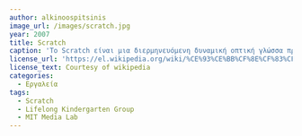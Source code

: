 ```yaml
---
author: alkinoospitsinis
image_url: /images/scratch.jpg
year: 2007
title: Scratch
caption: 'Το Scratch είναι μια διερμηνευόμενη δυναμική οπτική γλώσσα προγραμματισμού βασισμένη και υλοποιημένη σε Squeak.Το Scratch χρησιμοποιείται παγκοσμίως σε διάφορα σχολεία και εκπαιδευτικούς οργανισμούς. Ο δικτυακός τόπος του Scratch έχει αναπτύξει μια κοινότητα από αρχόμενους προγραμματιστές, μαθητές, δασκάλους και ερασιτέχνες, που αλληλοπαρακινούνται να αναπτύξουν την δημιουργικότητα τους και τις προγραμματιστικές δεξιότητες τους.'
license_url: 'https://el.wikipedia.org/wiki/%CE%93%CE%BB%CF%8E%CF%83%CF%83%CE%B1_%CF%80%CF%81%CE%BF%CE%B3%CF%81%CE%B1%CE%BC%CE%BC%CE%B1%CF%84%CE%B9%CF%83%CE%BC%CE%BF%CF%8D_Scratch'
license_text: Courtesy of wikipedia
categories:
  - Εργαλεία
tags:
  - Scratch
  - Lifelong Kindergarten Group 
  - MIT Media Lab
---
```


